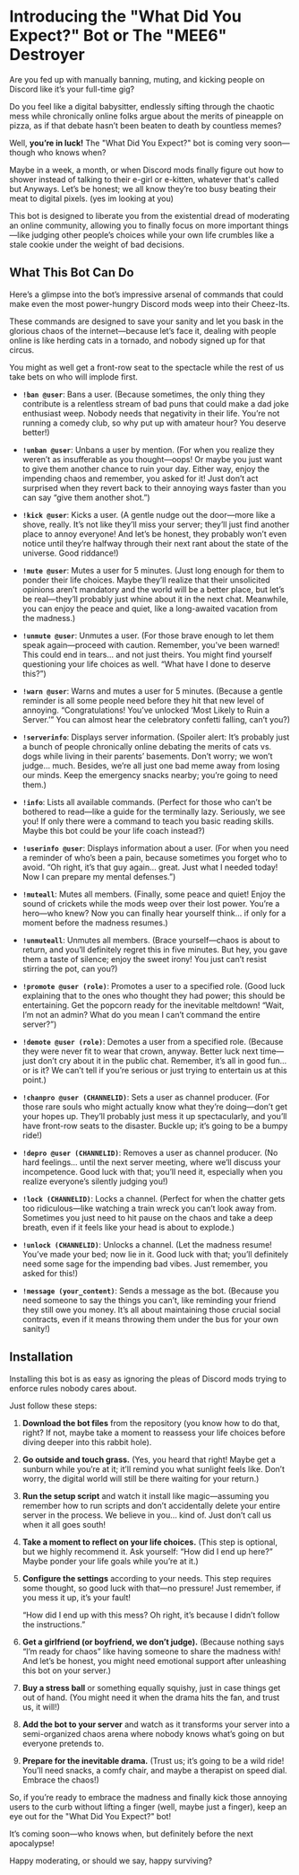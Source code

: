 # Introducing the "What Did You Expect?" Bot or The "MEE6" Destroyer

Are you fed up with manually banning, muting, and kicking people on Discord like it’s your full-time gig? 

Do you feel like a digital babysitter, endlessly sifting through the chaotic mess while chronically online folks argue about the merits of pineapple on pizza, as if that debate hasn’t been beaten to death by countless memes? 

Well, **you’re in luck!** The "What Did You Expect?" bot is coming very soon—though who knows when? 

Maybe in a week, a month, or when Discord mods finally figure out how to shower instead of talking to their e-girl or e-kitten, whatever that's called but Anyways. Let’s be honest; we all know they’re too busy beating their meat to digital pixels. (yes im looking at you) 

This bot is designed to liberate you from the existential dread of moderating an online community, allowing you to finally focus on more important things—like judging other people’s choices while your own life crumbles like a stale cookie under the weight of bad decisions. 

## What This Bot Can Do

Here’s a glimpse into the bot’s impressive arsenal of commands that could make even the most power-hungry Discord mods weep into their Cheez-Its. 

These commands are designed to save your sanity and let you bask in the glorious chaos of the internet—because let’s face it, dealing with people online is like herding cats in a tornado, and nobody signed up for that circus. 

You might as well get a front-row seat to the spectacle while the rest of us take bets on who will implode first. 

- **`!ban @user`**: Bans a user. 
  (Because sometimes, the only thing they contribute is a relentless stream of bad puns that could make a dad joke enthusiast weep. Nobody needs that negativity in their life. You’re not running a comedy club, so why put up with amateur hour? You deserve better!)

- **`!unban @user`**: Unbans a user by mention. 
  (For when you realize they weren’t as insufferable as you thought—oops! Or maybe you just want to give them another chance to ruin your day. Either way, enjoy the impending chaos and remember, you asked for it! Just don’t act surprised when they revert back to their annoying ways faster than you can say “give them another shot.”)

- **`!kick @user`**: Kicks a user. 
  (A gentle nudge out the door—more like a shove, really. It’s not like they’ll miss your server; they’ll just find another place to annoy everyone! And let’s be honest, they probably won’t even notice until they’re halfway through their next rant about the state of the universe. Good riddance!)

- **`!mute @user`**: Mutes a user for 5 minutes. 
  (Just long enough for them to ponder their life choices. Maybe they’ll realize that their unsolicited opinions aren’t mandatory and the world will be a better place, but let’s be real—they’ll probably just whine about it in the next chat. Meanwhile, you can enjoy the peace and quiet, like a long-awaited vacation from the madness.)

- **`!unmute @user`**: Unmutes a user. 
  (For those brave enough to let them speak again—proceed with caution. Remember, you’ve been warned! This could end in tears… and not just theirs. You might find yourself questioning your life choices as well. “What have I done to deserve this?”)

- **`!warn @user`**: Warns and mutes a user for 5 minutes. 
  (Because a gentle reminder is all some people need before they hit that new level of annoying. “Congratulations! You’ve unlocked ‘Most Likely to Ruin a Server.’” You can almost hear the celebratory confetti falling, can’t you?)

- **`!serverinfo`**: Displays server information. 
  (Spoiler alert: It’s probably just a bunch of people chronically online debating the merits of cats vs. dogs while living in their parents’ basements. Don’t worry; we won’t judge… much. Besides, we’re all just one bad meme away from losing our minds. Keep the emergency snacks nearby; you’re going to need them.)

- **`!info`**: Lists all available commands. 
  (Perfect for those who can’t be bothered to read—like a guide for the terminally lazy. Seriously, we see you! If only there were a command to teach you basic reading skills. Maybe this bot could be your life coach instead?)

- **`!userinfo @user`**: Displays information about a user. 
  (For when you need a reminder of who’s been a pain, because sometimes you forget who to avoid. “Oh right, it’s that guy again… great. Just what I needed today! Now I can prepare my mental defenses.”)

- **`!muteall`**: Mutes all members. 
  (Finally, some peace and quiet! Enjoy the sound of crickets while the mods weep over their lost power. You’re a hero—who knew? Now you can finally hear yourself think… if only for a moment before the madness resumes.)

- **`!unmuteall`**: Unmutes all members. 
  (Brace yourself—chaos is about to return, and you’ll definitely regret this in five minutes. But hey, you gave them a taste of silence; enjoy the sweet irony! You just can’t resist stirring the pot, can you?)

- **`!promote @user (role)`**: Promotes a user to a specified role. 
  (Good luck explaining that to the ones who thought they had power; this should be entertaining. Get the popcorn ready for the inevitable meltdown! “Wait, I’m not an admin? What do you mean I can’t command the entire server?”)

- **`!demote @user (role)`**: Demotes a user from a specified role. 
  (Because they were never fit to wear that crown, anyway. Better luck next time—just don’t cry about it in the public chat. Remember, it’s all in good fun… or is it? We can’t tell if you’re serious or just trying to entertain us at this point.)

- **`!chanpro @user (CHANNELID)`**: Sets a user as channel producer. 
  (For those rare souls who might actually know what they’re doing—don’t get your hopes up. They’ll probably just mess it up spectacularly, and you’ll have front-row seats to the disaster. Buckle up; it’s going to be a bumpy ride!)

- **`!depro @user (CHANNELID)`**: Removes a user as channel producer. 
  (No hard feelings… until the next server meeting, where we’ll discuss your incompetence. Good luck with that; you’ll need it, especially when you realize everyone’s silently judging you!)

- **`!lock (CHANNELID)`**: Locks a channel. 
  (Perfect for when the chatter gets too ridiculous—like watching a train wreck you can’t look away from. Sometimes you just need to hit pause on the chaos and take a deep breath, even if it feels like your head is about to explode.)

- **`!unlock (CHANNELID)`**: Unlocks a channel. 
  (Let the madness resume! You’ve made your bed; now lie in it. Good luck with that; you’ll definitely need some sage for the impending bad vibes. Just remember, you asked for this!)

- **`!message (your_content)`**: Sends a message as the bot. 
  (Because you need someone to say the things you can’t, like reminding your friend they still owe you money. It’s all about maintaining those crucial social contracts, even if it means throwing them under the bus for your own sanity!)

## Installation

Installing this bot is as easy as ignoring the pleas of Discord mods trying to enforce rules nobody cares about. 

Just follow these steps: 

1. **Download the bot files** from the repository (you know how to do that, right? If not, maybe take a moment to reassess your life choices before diving deeper into this rabbit hole). 

2. **Go outside and touch grass.** 
   (Yes, you heard that right! Maybe get a sunburn while you’re at it; it’ll remind you what sunlight feels like. Don’t worry, the digital world will still be there waiting for your return.)

3. **Run the setup script** and watch it install like magic—assuming you remember how to run scripts and don’t accidentally delete your entire server in the process. 
   We believe in you… kind of. Just don’t call us when it all goes south!

4. **Take a moment to reflect on your life choices.** 
   (This step is optional, but we highly recommend it. Ask yourself: “How did I end up here?” Maybe ponder your life goals while you’re at it.)

5. **Configure the settings** according to your needs. 
   This step requires some thought, so good luck with that—no pressure! Just remember, if you mess it up, it’s your fault! 

   “How did I end up with this mess? Oh right, it’s because I didn’t follow the instructions.”

6. **Get a girlfriend (or boyfriend, we don’t judge).** 
   (Because nothing says “I’m ready for chaos” like having someone to share the madness with! And let’s be honest, you might need emotional support after unleashing this bot on your server.)

7. **Buy a stress ball** or something equally squishy, just in case things get out of hand. 
   (You might need it when the drama hits the fan, and trust us, it will!)

8. **Add the bot to your server** and watch as it transforms your server into a semi-organized chaos arena where nobody knows what’s going on but everyone pretends to. 

9. **Prepare for the inevitable drama.** 
   (Trust us; it’s going to be a wild ride! You’ll need snacks, a comfy chair, and maybe a therapist on speed dial. Embrace the chaos!)

So, if you’re ready to embrace the madness and finally kick those annoying users to the curb without lifting a finger (well, maybe just a finger), keep an eye out for the "What Did You Expect?" bot! 

It’s coming soon—who knows when, but definitely before the next apocalypse!

Happy moderating, or should we say, happy surviving?
